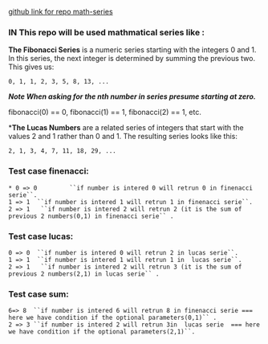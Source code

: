 
[github link for repo math-series](https://github.com/Sajanader/math-series.git)
### IN This repo will be used mathmatical series like :

**The Fibonacci Series** is a numeric series starting with the integers 0 and 1. In this series, the next integer is determined by summing the previous two. This gives us:

``0, 1, 1, 2, 3, 5, 8, 13, ...``

***Note When asking for the nth number in series presume starting at zero.***

fibonacci(0) == 0, fibonacci(1) == 1, fibonacci(2) == 1, etc.

***The Lucas Numbers** are a related series of integers that start with the values 2 and 1 rather than 0 and 1. The resulting series looks like this:

``2, 1, 3, 4, 7, 11, 18, 29, ...``



### Test case finenacci:
    * 0 => 0         ``if number is intered 0 will retrun 0 in finenacci serie``.
    1 => 1  ``if number is intered 1 will retrun 1 in finenacci serie``.
    2 => 1   ``if number is intered 2 will retrun 2 (it is the sum of previous 2 numbers(0,1) in finenacci serie`` .
### Test case lucas:
    0 => 0  ``if number is intered 0 will retrun 2 in lucas serie``. 
    1 => 1  ``if number is intered 1 will retrun 1 in  lucas serie``. 
    2 => 1   ``if number is intered 2 will retrun 3 (it is the sum of previous 2 numbers(2,1) in lucas serie`` .
    
 ### Test case sum:
    6=> 8  ``if number is intered 6 will retrun 8 in finenacci serie === here we have condition if the optional parameters(0,1)`` .
    2 => 3 ``if number is intered 2 will retrun 3in  lucas serie  === here we have condition if the optional parameters(2,1)``. 






